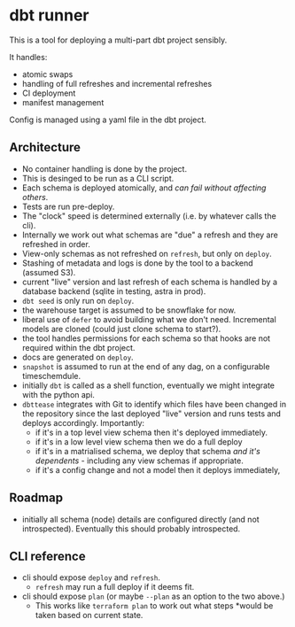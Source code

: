 # dbt runner

This is a tool for deploying a multi-part dbt project sensibly.

It handles:
- atomic swaps
- handling of full refreshes and incremental refreshes
- CI deployment
- manifest management

Config is managed using a yaml file in the dbt project.

## Architecture

- No container handling is done by the project.
- This is desinged to be run as a CLI script.
- Each schema is deployed atomically, and *can fail without affecting others*.
- Tests are run pre-deploy.
- The "clock" speed is determined externally (i.e. by whatever calls the cli).
- Internally we work out what schemas are "due" a refresh and they are refreshed in order.
- View-only schemas as not refreshed on `refresh`, but only on `deploy`.
- Stashing of metadata and logs is done by the tool to a backend (assumed S3).
- current "live" version and last refresh of each schema is handled by a database backend (sqlite in testing, astra in prod).
- `dbt seed` is only run on `deploy`.
- the warehouse target is assumed to be snowflake for now.
- liberal use of `defer` to avoid building what we don't need. Incremental models are cloned (could just clone schema to start?).
- the tool handles permissions for each schema so that hooks are not required within the dbt project.
- docs are generated on `deploy`.
- `snapshot` is assumed to run at the end of any dag, on a configurable timeschemdule.
- initially `dbt` is called as a shell function, eventually we might integrate with the python api.
- `dbttease` integrates with Git to identify which files have been changed in the repository since the last
  deployed "live" version and runs tests and deploys accordingly. Importantly:
  - if it's in a top level view schema then it's deployed immediately.
  - if it's in a low level view schema then we do a full deploy
  - if it's in a matrialised schema, we deploy that schema _and it's dependents_ - including any view schemas if appropriate.
  - if it's a config change and not a model then it deploys immediately,

## Roadmap

- initially all schema (node) details are configured directly (and not introspected). Eventually this should probably introspected.

## CLI reference

- cli should expose `deploy` and `refresh`.
  - `refresh` may run a full deploy if it deems fit.
- cli should expose `plan` (or maybe `--plan` as an option to the two above.)
  - This works like `terraform plan` to work out what steps *would be taken based on current state.
